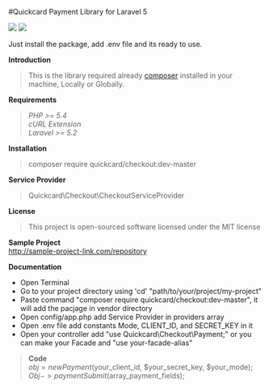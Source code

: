 #Quickcard Payment Library for Laravel 5

<img src="http://www.darwinbiler.com/assets/unstable.svg" class="img-responsive">
<img src="http://www.darwinbiler.com/assets/license.svg" class="img-responsive">

Just install the package, add .env file and its ready to use.

**Introduction**
>This is the library required already [composer](https://getcomposer.org/) installed in your machine, Locally or Globally.

**Requirements**
>*PHP >= 5.4*\
*cURL Extension*\
*Laravel >= 5.2*

**Installation**
>composer require quickcard/checkout:dev-master

**Service Provider**
>Quickcard\Checkout\CheckoutServiceProvider

**License**
>This project is open-sourced software licensed under the MIT license

**Sample Project**\
http://sample-project-link.com/repository

**Documentation**
- Open Terminal
- Go to your project directory using 'cd' "path/to/your/project/my-project"
- Paste command "composer require quickcard/checkout:dev-master", it will add the pacjage in vendor directory
- Open config/app.php add Service Provider in providers array
- Open .env file add constants Mode, CLIENT_ID, and SECRET_KEY in it
- Open your controller add "use Quickcard\Checkout\Payment;" or you can make your Facade and "use your-facade-alias"

>**Code**\
> $obj = new Payment($your_client_id, $your_secret_key, $your_mode);
  $Obj->paymentSubmit($array_payment_fields);